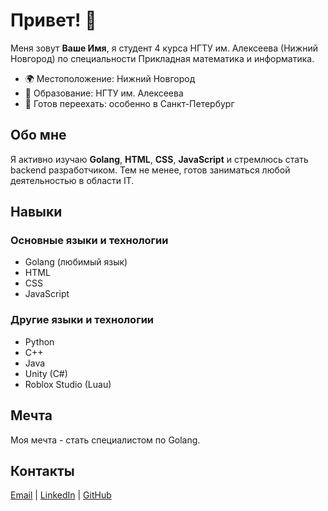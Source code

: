 <!-- Основная информация -->
<h1>Привет! 👋</h1>
<p>Меня зовут <strong>Ваше Имя</strong>, я студент 4 курса НГТУ им. Алексеева (Нижний Новгород) по специальности Прикладная математика и информатика.</p>

<ul>
  <li>🌍 Местоположение: Нижний Новгород</li>
  <li>🏫 Образование: НГТУ им. Алексеева</li>
  <li>💼 Готов переехать: особенно в Санкт-Петербург</li>
</ul>

<!-- Обо мне -->
<h2>Обо мне</h2>
<p>Я активно изучаю <strong>Golang</strong>, <strong>HTML</strong>, <strong>CSS</strong>, <strong>JavaScript</strong> и стремлюсь стать backend разработчиком. Тем не менее, готов заниматься любой деятельностью в области IT.</p>

<!-- Навыки -->
<h2>Навыки</h2>

<h3>Основные языки и технологии</h3>
<ul>
  <li>Golang (любимый язык)</li>
  <li>HTML</li>
  <li>CSS</li>
  <li>JavaScript</li>
</ul>

<h3>Другие языки и технологии</h3>
<ul>
  <li>Python</li>
  <li>C++</li>
  <li>Java</li>
  <li>Unity (C#)</li>
  <li>Roblox Studio (Luau)</li>
</ul>

<!-- Мечта -->
<h2>Мечта</h2>
<p>Моя мечта - стать специалистом по Golang.</p>

<!-- Контакты -->
<h2>Контакты</h2>
<p>
  <a href="mailto:вашemail@пример.com">Email</a> |
  <a href="https://www.linkedin.com/in/вашlinkedin/">LinkedIn</a> |
  <a href="https://github.com/вашgithub">GitHub</a>
</p>


<!--
**DEPTH-STRIDA/DEPTH-STRIDA** is a ✨ _special_ ✨ repository because its `README.md` (this file) appears on your GitHub profile.

Here are some ideas to get you started:

- 🔭 I’m currently working on ...
- 🌱 I’m currently learning ...
- 👯 I’m looking to collaborate on ...
- 🤔 I’m looking for help with ...
- 💬 Ask me about ...
- 📫 How to reach me: ...
- 😄 Pronouns: ...
- ⚡ Fun fact: ...
-->
